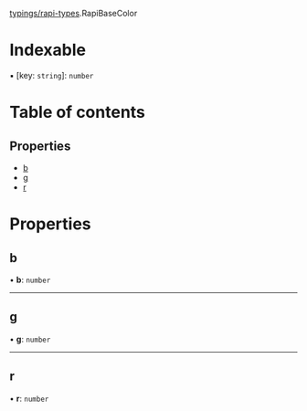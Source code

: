 [typings/rapi-types](../modules/typings_rapi_types.md).RapiBaseColor

# Indexable

▪ [key: `string`]: `number`

# Table of contents

## Properties

- [b](typings_rapi_types.RapiBaseColor.md#b)
- [g](typings_rapi_types.RapiBaseColor.md#g)
- [r](typings_rapi_types.RapiBaseColor.md#r)

# Properties

## b

• **b**: `number`

___

## g

• **g**: `number`

___

## r

• **r**: `number`
